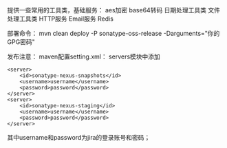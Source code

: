 提供一些常用的工具类，基础服务：
aes加密
base64转码
日期处理工具类
文件处理工具类
HTTP服务
Email服务
Redis


部署命令：
mvn clean deploy -P sonatype-oss-release -Darguments="你的GPG密码"

发布注意：
maven配置setting.xml：
servers模块中添加

    <server>
        <id>sonatype-nexus-snapshots</id> 
        <username>username</username>
        <password>password</password>
    </server> 
    <server>
        <id>sonatype-nexus-staging</id>
        <username>username</username>
        <password>password</password>
    </server>

其中username和password为jira的登录账号和密码；
